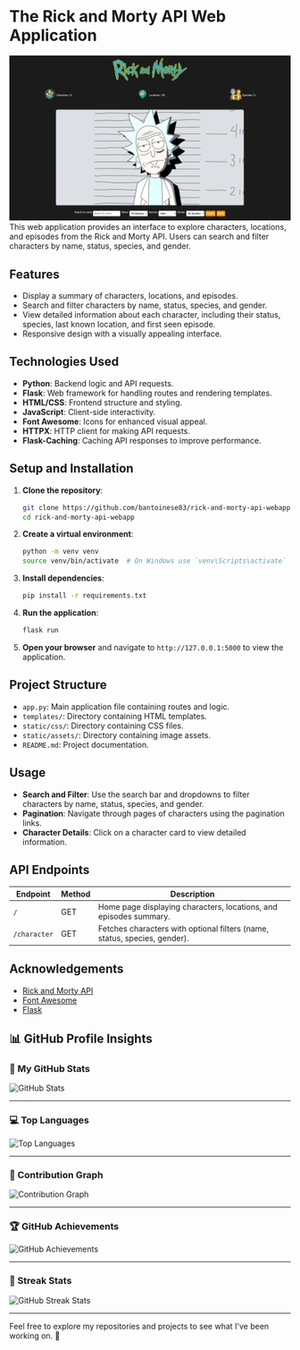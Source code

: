 # The Rick and Morty API Web Application
![Description of the image](static/assets/ss.png)
This web application provides an interface to explore characters, locations, and episodes from the Rick and Morty API. Users can search and filter characters by name, status, species, and gender.

## Features

- Display a summary of characters, locations, and episodes.
- Search and filter characters by name, status, species, and gender.
- View detailed information about each character, including their status, species, last known location, and first seen episode.
- Responsive design with a visually appealing interface.

## Technologies Used

- **Python**: Backend logic and API requests.
- **Flask**: Web framework for handling routes and rendering templates.
- **HTML/CSS**: Frontend structure and styling.
- **JavaScript**: Client-side interactivity.
- **Font Awesome**: Icons for enhanced visual appeal.
- **HTTPX**: HTTP client for making API requests.
- **Flask-Caching**: Caching API responses to improve performance.

## Setup and Installation

1. **Clone the repository**:
    ```sh
    git clone https://github.com/bantoinese83/rick-and-morty-api-webapp.git
    cd rick-and-morty-api-webapp
    ```

2. **Create a virtual environment**:
    ```sh
    python -m venv venv
    source venv/bin/activate  # On Windows use `venv\Scripts\activate`
    ```

3. **Install dependencies**:
    ```sh
    pip install -r requirements.txt
    ```

4. **Run the application**:
    ```sh
    flask run
    ```

5. **Open your browser** and navigate to `http://127.0.0.1:5000` to view the application.

## Project Structure

- `app.py`: Main application file containing routes and logic.
- `templates/`: Directory containing HTML templates.
- `static/css/`: Directory containing CSS files.
- `static/assets/`: Directory containing image assets.
- `README.md`: Project documentation.

## Usage

- **Search and Filter**: Use the search bar and dropdowns to filter characters by name, status, species, and gender.
- **Pagination**: Navigate through pages of characters using the pagination links.
- **Character Details**: Click on a character card to view detailed information.
## API Endpoints

| Endpoint       | Method | Description                                      |
|----------------|--------|--------------------------------------------------|
| `/`            | GET    | Home page displaying characters, locations, and episodes summary. |
| `/character`   | GET    | Fetches characters with optional filters (name, status, species, gender). |


## Acknowledgements

- [Rick and Morty API](https://rickandmortyapi.com/)
- [Font Awesome](https://fontawesome.com/)
- [Flask](https://flask.palletsprojects.com/)

## 📊 GitHub Profile Insights

### 🚀 My GitHub Stats

![GitHub Stats](https://github-readme-stats.vercel.app/api?username=bantoinese83&show_icons=true&theme=radical)

---

### 💻 Top Languages

![Top Languages](https://github-readme-stats.vercel.app/api/top-langs/?username=bantoinese83&layout=compact&theme=radical)

---

### 🌟 Contribution Graph

![Contribution Graph](https://github-readme-activity-graph.vercel.app/graph?username=bantoinese83&theme=radical)

---

### 🏆 GitHub Achievements

![GitHub Achievements](https://github-profile-trophy.vercel.app/?username=bantoinese83&theme=radical)

---

### 🐙 Streak Stats

![GitHub Streak Stats](https://streak-stats.demolab.com?user=bantoinese83&theme=radical&date_format=M%20j%5B%2C%20Y%5D)

---

Feel free to explore my repositories and projects to see what I've been working on. 🚀


